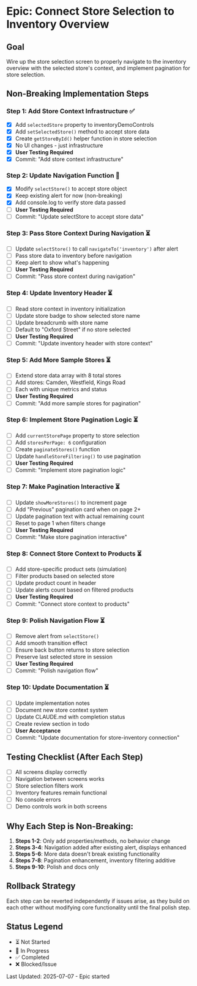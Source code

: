 # Epic: Connect Store Selection to Inventory Overview

## Goal
Wire up the store selection screen to properly navigate to the inventory overview with the selected store's context, and implement pagination for store selection.

## Non-Breaking Implementation Steps

### Step 1: Add Store Context Infrastructure ✅
- [x] Add `selectedStore` property to inventoryDemoControls
- [x] Add `setSelectedStore()` method to accept store data
- [x] Create `getStoreById()` helper function in store selection
- [x] No UI changes - just infrastructure
- [x] **User Testing Required**
- [x] Commit: "Add store context infrastructure"

### Step 2: Update Navigation Function 🔄
- [x] Modify `selectStore()` to accept store object
- [x] Keep existing alert for now (non-breaking)
- [x] Add console.log to verify store data passed
- [ ] **User Testing Required**
- [ ] Commit: "Update selectStore to accept store data"

### Step 3: Pass Store Context During Navigation ⏳
- [ ] Update `selectStore()` to call `navigateTo('inventory')` after alert
- [ ] Pass store data to inventory before navigation
- [ ] Keep alert to show what's happening
- [ ] **User Testing Required**
- [ ] Commit: "Pass store context during navigation"

### Step 4: Update Inventory Header ⏳
- [ ] Read store context in inventory initialization
- [ ] Update store badge to show selected store name
- [ ] Update breadcrumb with store name
- [ ] Default to "Oxford Street" if no store selected
- [ ] **User Testing Required**
- [ ] Commit: "Update inventory header with store context"

### Step 5: Add More Sample Stores ⏳
- [ ] Extend store data array with 8 total stores
- [ ] Add stores: Camden, Westfield, Kings Road
- [ ] Each with unique metrics and status
- [ ] **User Testing Required**
- [ ] Commit: "Add more sample stores for pagination"

### Step 6: Implement Store Pagination Logic ⏳
- [ ] Add `currentStorePage` property to store selection
- [ ] Add `storesPerPage: 6` configuration
- [ ] Create `paginateStores()` function
- [ ] Update `handleStoreFiltering()` to use pagination
- [ ] **User Testing Required**
- [ ] Commit: "Implement store pagination logic"

### Step 7: Make Pagination Interactive ⏳
- [ ] Update `showMoreStores()` to increment page
- [ ] Add "Previous" pagination card when on page 2+
- [ ] Update pagination text with actual remaining count
- [ ] Reset to page 1 when filters change
- [ ] **User Testing Required**
- [ ] Commit: "Make store pagination interactive"

### Step 8: Connect Store Context to Products ⏳
- [ ] Add store-specific product sets (simulation)
- [ ] Filter products based on selected store
- [ ] Update product count in header
- [ ] Update alerts count based on filtered products
- [ ] **User Testing Required**
- [ ] Commit: "Connect store context to products"

### Step 9: Polish Navigation Flow ⏳
- [ ] Remove alert from `selectStore()`
- [ ] Add smooth transition effect
- [ ] Ensure back button returns to store selection
- [ ] Preserve last selected store in session
- [ ] **User Testing Required**
- [ ] Commit: "Polish navigation flow"

### Step 10: Update Documentation ⏳
- [ ] Update implementation notes
- [ ] Document new store context system
- [ ] Update CLAUDE.md with completion status
- [ ] Create review section in todo
- [ ] **User Acceptance**
- [ ] Commit: "Update documentation for store-inventory connection"

## Testing Checklist (After Each Step)
- [ ] All screens display correctly
- [ ] Navigation between screens works
- [ ] Store selection filters work
- [ ] Inventory features remain functional
- [ ] No console errors
- [ ] Demo controls work in both screens

## Why Each Step is Non-Breaking:
1. **Steps 1-2**: Only add properties/methods, no behavior change
2. **Steps 3-4**: Navigation added after existing alert, displays enhanced
3. **Steps 5-6**: More data doesn't break existing functionality
4. **Steps 7-8**: Pagination enhancement, inventory filtering additive
5. **Steps 9-10**: Polish and docs only

## Rollback Strategy
Each step can be reverted independently if issues arise, as they build on each other without modifying core functionality until the final polish step.

## Status Legend
- ⏳ Not Started
- 🔄 In Progress
- ✅ Completed
- ❌ Blocked/Issue

Last Updated: 2025-07-07 - Epic started
